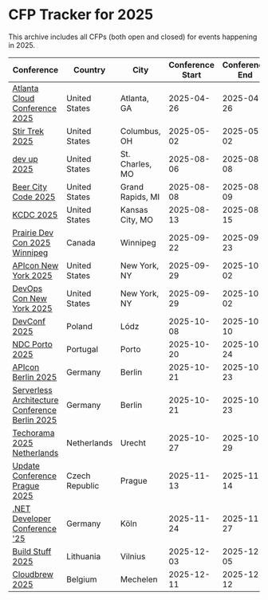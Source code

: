 # CFP Tracker for 2025

This archive includes all CFPs (both open and closed) for events happening in 2025.

| Conference | Country | City | Conference Start | Conference End | CFP | Benefits | CFP Start | Deadline |
| ---------- | ------- | ---- | ---------------- | -------------- | --- | -------- | --------- | -------- |
| [Atlanta Cloud Conference 2025](https://atlcloudconf.com/) | United States | Atlanta, GA  | 2025-04-26 | 2025-04-26 | [CFP](https://sessionize.com/atlanta-cloud-conference-2025/) | ✈️ 🏨 🎟️  | 2025-02-01 | 2025-03-23 |
| [Stir Trek 2025](https://stirtrek.com/) | United States | Columbus, OH  | 2025-05-02 | 2025-05-02 | [CFP](https://sessionize.com/stir-trek-2025/) | ✈️ 🏨 🎟️  | 2025-01-14 | 2025-01-28 |
| [dev up 2025](https://www.devupconf.org/) | United States | St. Charles, MO  | 2025-08-06 | 2025-08-08 | [CFP](https://sessionize.com/dev-up-2025/) | ✈️ 🏨 🎟️  | 2025-01-13 | 2025-02-28 |
| [Beer City Code 2025](https://beercitycode.com/) | United States | Grand Rapids, MI  | 2025-08-08 | 2025-08-09 | [CFP](https://sessionize.com/beer-city-code-2025/) | ✈️ 🏨 🎟️  | 2025-01-05 | 2025-03-01 |
| [KCDC 2025](https://kcdc.info/) | United States | Kansas City, MO  | 2025-08-13 | 2025-08-15 | [CFP](https://sessionize.com/kcdc-2025/) | ✈️ 🏨 🎟️  | 2025-01-07 | 2025-02-21 |
| [Prairie Dev Con 2025 Winnipeg](https://www.prairiedevcon.com/) | Canada | Winnipeg | 2025-09-22 | 2025-09-23 | [CFP](https://www.papercall.io/prdcwinnipeg2025) | ✈️ 🏨 🎟️  | 2025-04-03 | 2025-05-09 |
| [APIcon New York 2025](https://apiconference.net/new-york/) | United States | New York, NY  | 2025-09-29 | 2025-10-02 | [CFP](https://apiconference.net/new-york/call-for-papers-ny/) | ✈️ 🏨 🎟️  | 2025-03-22 | 2025-04-22 |
| [DevOps Con New York 2025](https://devopscon.io/new-york/) | United States | New York, NY  | 2025-09-29 | 2025-10-02 | [CFP](https://devopscon.io/call-for-papers-new-york/) | ✈️ 🏨 🎟️  | 2025-03-22 | 2025-04-22 |
| [DevConf 2025](https://devconf.pl/) | Poland | Lódz | 2025-10-08 | 2025-10-10 | [CFP](https://sessionize.com/devconfpl-2025) | ✈️ 🏨 🎟️  | 2025-03-17 | 2025-05-17 |
| [NDC Porto 2025](https://ndcporto.com/) | Portugal | Porto | 2025-10-20 | 2025-10-24 | [CFP](https://sessionize.com/ndc-porto-2025/) | ✈️ 🏨 🎟️  | 2025-01-22 | 2025-05-18 |
| [APIcon Berlin 2025](https://apiconference.net/berlin/) | Germany | Berlin | 2025-10-21 | 2025-10-23 | [CFP](https://callforpapers.sandsmedia.com/) | ✈️ 🏨 🎟️  | 2025-04-01 | 2025-05-19 |
| [Serverless Architecture Conference Berlin 2025](https://apiconference.net/berlin/) | Germany | Berlin | 2025-10-21 | 2025-10-23 | [CFP](https://callforpapers.sandsmedia.com/) | ✈️ 🏨 🎟️  | 2025-04-01 | 2025-05-19 |
| [Techorama 2025 Netherlands](https://www.techorama.nl/) | Netherlands | Urecht | 2025-10-27 | 2025-10-29 | [CFP](https://sessionize.com/techorama-2025-netherlands/) | ✈️ 🏨 🎟️  | 2025-02-17 | 2025-04-25 |
| [Update Conference Prague 2025](https://www.updateconference.net/) | Czech Republic | Prague | 2025-11-13 | 2025-11-14 | [CFP](https://sessionize.com/update-conference-prague-2025/) | ✈️ 🏨 🎟️  | 2025-05-06 | 2025-05-28 |
| [.NET Developer Conference '25](https://www.dotnet-developer-conference.de/) | Germany | Köln | 2025-11-24 | 2025-11-27 | [CFP](https://sessionize.com/dotnet-developer-conference-25) | ✈️ 🏨 🎟️  | 2025-04-15 | 2025-06-01 |
| [Build Stuff 2025](https://buildstuff.events/) | Lithuania | Vilnius | 2025-12-03 | 2025-12-05 | [CFP](https://sessionize.com/build-stuff-2025) | ✈️ 🏨 🎟️  | 2025-03-01 | 2025-06-30 |
| [Cloudbrew 2025](https://www.cloudbrew.be/) | Belgium | Mechelen | 2025-12-11 | 2025-12-12 | [CFP](https://sessionize.com/cloudbrew-2025) | ✈️ 🏨 🎟️  | 2025-04-22 | 2025-06-08 |
